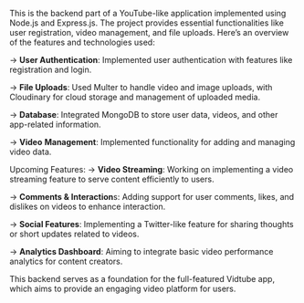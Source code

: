 This is the backend part of a YouTube-like application implemented using Node.js and Express.js. The project provides essential functionalities like user registration, video management, and file uploads. Here’s an overview of the features and technologies used:

-> **User Authentication**: Implemented user authentication with features like registration and login.

-> **File Uploads**: Used Multer to handle video and image uploads, with Cloudinary for cloud storage and management of uploaded media.

-> **Database**: Integrated MongoDB to store user data, videos, and other app-related information.

-> **Video** **Management**: Implemented functionality for adding and managing video data.

Upcoming Features:
-> **Video Streaming**: Working on implementing a video streaming feature to serve content efficiently to users.

-> **Comments & Interaction**s: Adding support for user comments, likes, and dislikes on videos to enhance interaction.

-> **Social Features**: Implementing a Twitter-like feature for sharing thoughts or short updates related to videos.

-> **Analytics Dashboard**: Aiming to integrate basic video performance analytics for content creators.

This backend serves as a foundation for the full-featured Vidtube app, which aims to provide an engaging video platform for users.
